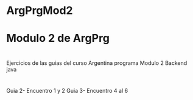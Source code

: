 # ArgPrgMod2
# Modulo 2 de ArgPrg
# 
 Ejercicios de las guias del curso Argentina programa
 Modulo 2
 Backend java
#

 Guia 2- Encuentro 1 y 2
 Guia 3- Encuentro 4 al 6
 
#
#
